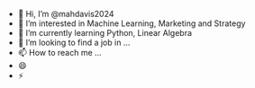 - 👋 Hi, I’m @mahdavis2024
- 👀 I’m interested in Machine Learning, Marketing and Strategy
- 🌱 I’m currently learning Python, Linear Algebra
- 💞️ I’m looking to find a job in ...
- 📫 How to reach me ...
- 😄 
- ⚡ 

<!---
mahdavis2024/mahdavis2024 is a ✨ special ✨ repository because its `README.md` (this file) appears on your GitHub profile.
You can click the Preview link to take a look at your changes.
--->
